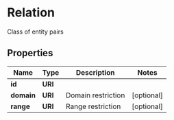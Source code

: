 

# Relation

Class of entity pairs
## Properties

Name | Type | Description | Notes
------------ | ------------- | ------------- | -------------
**id** | **URI** |  | 
**domain** | **URI** | Domain restriction |  [optional]
**range** | **URI** | Range restriction |  [optional]



